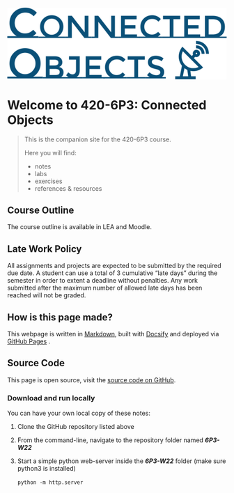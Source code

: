  ![Banner](assets/art_title_path_only.svg ':size=75%') 

# Welcome to 420-6P3: Connected Objects

> This is the companion site for the 420-6P3 course.
>
> Here you will find:
>
> - notes
> - labs
> - exercises
> - references & resources

## Course Outline
The course outline is available in LEA and Moodle.

## Late Work Policy
All assignments and projects are expected to be submitted by the required due date. A student can use a total of 3 cumulative “late days” during the semester in order to extent a deadline without penalties. Any work submitted after the maximum number of allowed late days has been reached will not be graded.

## How is this page made?

This webpage is written in [Markdown](https://www.markdownguide.org/), built with [Docsify](https://docsify.js.org/) and deployed via [GitHub Pages](https://pages.github.com/) .


## Source Code

This page is open source, visit the [source code on GitHub](https://github.com/John-Abbott-College/6P3-Notes).

### Download and run locally

You can have your own local copy of these notes:

1. Clone the GitHub repository listed above

2. From the command-line, navigate to the repository folder named ***6P3-W22*** 

3. Start a simple python web-server inside the ***6P3-W22*** folder (make sure python3 is installed)

   `python -m http.server`
